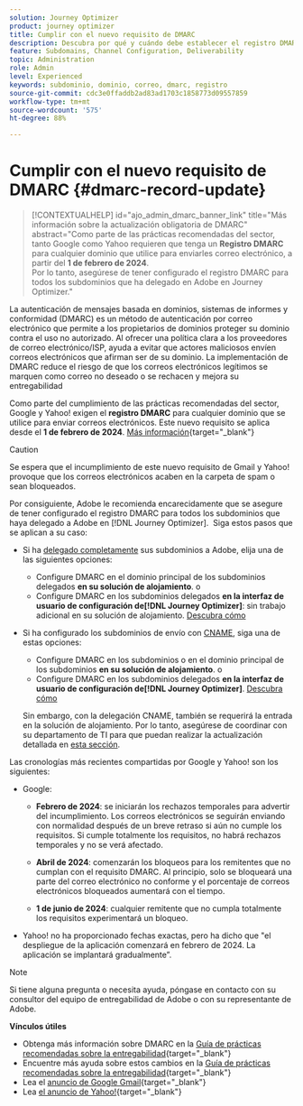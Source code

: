 ```yaml
---
solution: Journey Optimizer
product: journey optimizer
title: Cumplir con el nuevo requisito de DMARC
description: Descubra por qué y cuándo debe establecer el registro DMARC en Journey Optimizer
feature: Subdomains, Channel Configuration, Deliverability
topic: Administration
role: Admin
level: Experienced
keywords: subdominio, dominio, correo, dmarc, registro
source-git-commit: cdc3e0ffaddb2ad83ad1703c1858773d09557859
workflow-type: tm+mt
source-wordcount: '575'
ht-degree: 88%

---
```


# Cumplir con el nuevo requisito de DMARC {#dmarc-record-update}

>[!CONTEXTUALHELP]
>id="ajo_admin_dmarc_banner_link"
>title="Más información sobre la actualización obligatoria de DMARC"
>abstract="Como parte de las prácticas recomendadas del sector, tanto Google como Yahoo requieren que tenga un **Registro DMARC** para cualquier dominio que utilice para enviarles correo electrónico, a partir del **1 de febrero de 2024**.<br>Por lo tanto, asegúrese de tener configurado el registro DMARC para todos los subdominios que ha delegado en Adobe en Journey Optimizer."

La autenticación de mensajes basada en dominios, sistemas de informes y conformidad (DMARC) es un método de autenticación por correo electrónico que permite a los propietarios de dominios proteger su dominio contra el uso no autorizado. Al ofrecer una política clara a los proveedores de correo electrónico/ISP, ayuda a evitar que actores maliciosos envíen correos electrónicos que afirman ser de su dominio. La implementación de DMARC reduce el riesgo de que los correos electrónicos legítimos se marquen como correo no deseado o se rechacen y mejora su entregabilidad

Como parte del cumplimiento de las prácticas recomendadas del sector, Google y Yahoo! exigen el **registro DMARC** para cualquier dominio que se utilice para enviar correos electrónicos. Este nuevo requisito se aplica desde el **1 de febrero de 2024**. [Más información](https://experienceleague.adobe.com/docs/deliverability-learn/deliverability-best-practice-guide/additional-resources/guidance-around-changes-to-google-and-yahoo.html?lang=es#dmarc){target="_blank"}

>[!CAUTION]
>
>Se espera que el incumplimiento de este nuevo requisito de Gmail y Yahoo! provoque que los correos electrónicos acaben en la carpeta de spam o sean bloqueados.

Por consiguiente, Adobe le recomienda encarecidamente que se asegure de tener configurado el registro DMARC para todos los subdominios que haya delegado a Adobe en [!DNL Journey Optimizer].  Siga estos pasos que se aplican a su caso:

* Si ha [delegado completamente](delegate-subdomain.md#full-subdomain-delegation) sus subdominios a Adobe, elija una de las siguientes opciones:

   * Configure DMARC en el dominio principal de los subdominios delegados **en su solución de alojamiento**.
o
   * Configure DMARC en los subdominios delegados **en la interfaz de usuario de configuración de[!DNL Journey Optimizer]**: sin trabajo adicional en su solución de alojamiento. [Descubra cómo](dmarc-record.md#implement-dmarc)

* Si ha configurado los subdominios de envío con [CNAME](delegate-subdomain.md#cname-subdomain-delegation), siga una de estas opciones:

   * Configure DMARC en los subdominios o en el dominio principal de los subdominios **en su solución de alojamiento**.
o
   * Configure DMARC en los subdominios delegados **en la interfaz de usuario de configuración de[!DNL Journey Optimizer]**. [Descubra cómo](dmarc-record.md#implement-dmarc)

  Sin embargo, con la delegación CNAME, también se requerirá la entrada en la solución de alojamiento. Por lo tanto, asegúrese de coordinar con su departamento de TI para que puedan realizar la actualización detallada en [esta sección](dmarc-record.md#implement-dmarc).


Las cronologías más recientes compartidas por Google y Yahoo! son los siguientes:

* Google:

   * **Febrero de 2024**: se iniciarán los rechazos temporales para advertir del incumplimiento. Los correos electrónicos se seguirán enviando con normalidad después de un breve retraso si aún no cumple los requisitos. Si cumple totalmente los requisitos, no habrá rechazos temporales y no se verá afectado.

   * **Abril de 2024**: comenzarán los bloqueos para los remitentes que no cumplan con el requisito DMARC. Al principio, solo se bloqueará una parte del correo electrónico no conforme y el porcentaje de correos electrónicos bloqueados aumentará con el tiempo.

   * **1 de junio de 2024**: cualquier remitente que no cumpla totalmente los requisitos experimentará un bloqueo.

* Yahoo! no ha proporcionado fechas exactas, pero ha dicho que &quot;el despliegue de la aplicación comenzará en febrero de 2024. La aplicación se implantará gradualmente”.

>[!NOTE]
>
>Si tiene alguna pregunta o necesita ayuda, póngase en contacto con su consultor del equipo de entregabilidad de Adobe o con su representante de Adobe.

**Vínculos útiles**

* Obtenga más información sobre DMARC en la [Guía de prácticas recomendadas sobre la entregabilidad](https://experienceleague.adobe.com/docs/deliverability-learn/deliverability-best-practice-guide/additional-resources/technotes/implement-dmarc.html?lang=es#about){target="_blank"}
* Encuentre más ayuda sobre estos cambios en la [Guía de prácticas recomendadas sobre la entregabilidad](https://experienceleague.adobe.com/docs/deliverability-learn/deliverability-best-practice-guide/additional-resources/guidance-around-changes-to-google-and-yahoo.html?lang=es){target="_blank"}
* Lea el [anuncio de Google Gmail](https://blog.google/products/gmail/gmail-security-authentication-spam-protection/){target="_blank"}
* Lea [ el anuncio de Yahoo!](https://blog.postmaster.yahooinc.com/post/730172167494483968/more-secure-less-spam){target="_blank"}

